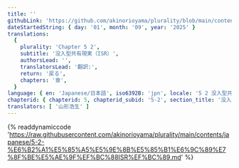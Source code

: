```yaml
---
title: ''
githubLink: 'https://github.com/akinorioyama/plurality/blob/main/contents/japanese/5-2-%E6%B2%A1%E5%85%A5%E5%9E%8B%E5%85%B1%E6%9C%89%E7%8F%BE%E5%AE%9F%EF%BC%88ISR%EF%BC%89.md'
dateStartedString: { day: '01', month: '09', year: '2025' }
translations:
  {
    plurality: 'Chapter 5 2',
    subtitle: '没入型共有現実（ISR）',
    authorsLead: '',
    translatorsLead: '翻訳:',
    return: '戻る',
    chapters: '章',
  }
language: { en: 'Japanese/日本語', iso6392B: 'jpn', locale: '5 2 没入型共有現実（ISR）' }
chapterid: { chapterid: 5, chapterid_subid: '5-2', section_title: '没入型共有現実（ISR）' }
translators: [ '山形浩生' ]
---
```

{% readdynamiccode 'https://raw.githubusercontent.com/akinorioyama/plurality/main/contents/japanese/5-2-%E6%B2%A1%E5%85%A5%E5%9E%8B%E5%85%B1%E6%9C%89%E7%8F%BE%E5%AE%9F%EF%BC%88ISR%EF%BC%89.md' %}
